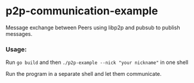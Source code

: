 # p2p-communication-example

Message exchange between Peers using libp2p and pubsub to publish messages.

### Usage:
Run `go build` and then `./p2p-example --nick "your nickname"` in one shell

Run the program in a separate shell and let them communicate.
